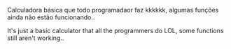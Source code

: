 Calculadora básica que todo programadaor faz kkkkkk, algumas funções ainda não estão funcionando..

It's just a basic calculator that all the programmers do LOL, some functions still aren't working..
